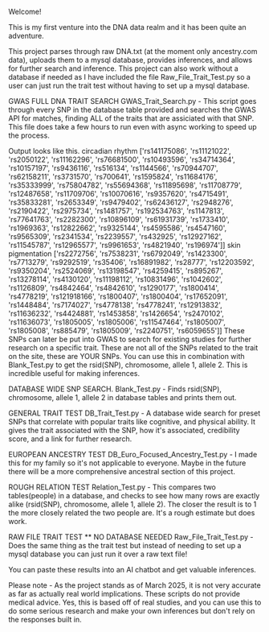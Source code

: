Welcome!

This is my first venture into the DNA data realm and it has been quite an adventure.

This project parses through raw DNA.txt (at the moment only ancestry.com data), uploads them to a mysql database, provides inferences, and allows for further search and inference. This project can also work without a database if needed as I have included the file Raw_File_Trait_Test.py so a user can just run the trait test without having to set up a mysql database.

GWAS FULL DNA TRAIT SEARCH
GWAS_Trait_Search.py - This script goes through every SNP in the database table provided and searches the GWAS API for matches, finding ALL of the traits that are assiciated with that SNP. This file does take a few hours to run even with async working to speed up the process. 

Output looks like this.
circadian rhythm ['rs141175086', 'rs11121022', 'rs2050122', 'rs11162296', 'rs76681500', 'rs10493596', 'rs34714364', 'rs10157197', 'rs9436116', 'rs516134', 'rs1144566', 'rs70944707', 'rs62158211', 'rs3731570', 'rs700641', 'rs1595824', 'rs11684176', 'rs35333999', 'rs75804782', 'rs55694368', 'rs11895698', 'rs11708779', 'rs12487658', 'rs11709706', 'rs10070616', 'rs9357620', 'rs4715491', 'rs35833281', 'rs2653349', 'rs9479402', 'rs62436127', 'rs2948276', 'rs2190422', 'rs2975734', 'rs1481757', 'rs192534763', 'rs1147813', 'rs77641763', 'rs2282300', 'rs10896109', 'rs61931739', 'rs1733410', 'rs1969363', 'rs12822662', 'rs9325144', 'rs4595586', 'rs4547160', 'rs9565309', 'rs2341534', 'rs2239557', 'rs432925', 'rs12927162', 'rs11545787', 'rs12965577', 'rs9961653', 'rs4821940', 'rs196974']]
skin pigmentation ['rs2272756', 'rs7538231', 'rs6792049', 'rs1423300', 'rs7713279', 'rs9292519', 'rs35406', 'rs16891982', 'rs28777', 'rs12203592', 'rs9350204', 'rs2524069', 'rs13198547', 'rs4259415', 'rs895267', 'rs13278114', 'rs4130120', 'rs11198112', 'rs10831496', 'rs1042602', 'rs1126809', 'rs4842464', 'rs4842610', 'rs1290177', 'rs1800414', 'rs4778219', 'rs121918166', 'rs1800407', 'rs1800404', 'rs17652091', 'rs1448484', 'rs7174027', 'rs4778138', 'rs4778241', 'rs12913832', 'rs11636232', 'rs4424881', 'rs1453858', 'rs1426654', 'rs2470102', 'rs11636073', 'rs1805005', 'rs1805006', 'rs11547464', 'rs1805007', 'rs1805008', 'rs885479', 'rs1805009', 'rs2240751', 'rs6059655']]
These SNPs can later be put into GWAS to search for existing studies for further research on a specific trait. These are not all of the SNPs related to the trait on the site, these are YOUR SNPs. You can use this in combination with Blank_Test.py to get the rsid(SNP), chromosome, allele 1, allele 2. This is incredible useful for making inferences.

DATABASE WIDE SNP SEARCH.
Blank_Test.py - Finds rsid(SNP), chromosome, allele 1, allele 2 in database tables and prints them out.

GENERAL TRAIT TEST
DB_Trait_Test.py - A database wide search for preset SNPs that correlate with popular traits like cognitive, and physical ability. It gives the trait associated with the SNP, how it's associated, credibility score, and a link for further research.

EUROPEAN ANCESTRY TEST 
DB_Euro_Focused_Ancestry_Test.py - I made this for my family so it's not applicable to everyone. Maybe in the future there will be a more comprehensive ancestral section of this project.

ROUGH RELATION TEST
Relation_Test.py - This compares two tables(people) in a database, and checks to see how many rows are exactly alike (rsid(SNP), chromosome, allele 1, allele 2). The closer the result is to 1 the more closely related the two people are. It's a rough estimate but does work.

RAW FILE TRAIT TEST ** NO DATABASE NEEDED
Raw_File_Trait_Test.py - Does the same thing as the trait test but instead of needing to set up a mysql database you can just run it over a raw text file!

You can paste these results into an AI chatbot and get valuable inferences.

Please note - 
As the project stands as of March 2025, it is not very accurate as far as actually real world implications. These scripts do not provide medical advice. Yes, this is based off of real studies, and you can use this to do some serious research and make your own inferences but don't rely on the responses built in.



